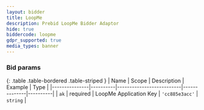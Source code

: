 ```yaml
---
layout: bidder
title: LoopMe
description: Prebid LoopMe Bidder Adaptor
hide: true
biddercode: loopme
gdpr_supported: true
media_types: banner
---
```


### Bid params

{: .table .table-bordered .table-striped }
| Name          | Scope    | Description              | Example      | Type     |
|---------------|----------|--------------------------|--------------|----------|
| `ak`          | required | LoopMe Application Key | `'cc885e3acc'` | `string` |
